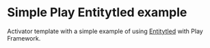 # Simple Play Entitytled example

Activator template with a simple example of using [Entitytled](https://github.com/rsschermer/entitytled)
with Play Framework.